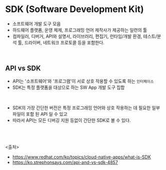 # SDK (Software Development Kit)
- 소프트웨어 개발 도구 모음
- 하드웨어 플랫폼, 운영 체제, 프로그래밍 언어 제작사가 제공하는 일련의 툴
- 컴파일러, 디버거, API와 설명서, 라이브러리, 편집기, 런타임/개발 환경, 테스트/분석 툴, 드라이버, 네트워크 프로토콜 등을 포함한다.

<br>

## API vs SDK
- API는 '소프트웨어'와 '프로그램'이 서로 상호 작용할 수 있도록 하는 `인터페이스`
- SDK는 특정 플랫폼을 대상으로 하는 SW App 개발 도구 집합

<br>

- SDK의 가장 간단한 버전은 특정 프로그래밍 언어와 상호 작용하는 데 필요한 일부 파일이 포함 된 API 일 수 있고 
- 따라서 API는 모든 디버깅 지원 등없이 간단한 SDK로 볼 수 있다.


<br><br><br>
<출처>
- https://www.redhat.com/ko/topics/cloud-native-apps/what-is-SDK
- https://ko.strephonsays.com/api-and-vs-sdk-4857
